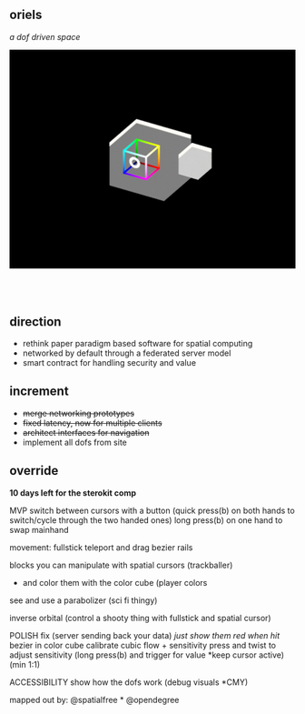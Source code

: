 ## oriels 
*a dof driven space*  

<img src='oriel.gif'>
<https://dofdev.org>

<br/>  <br/>  


## direction
- rethink paper paradigm based software for spatial computing
- networked by default through a federated server model
- smart contract for handling security and value

## increment
- ~~merge networking prototypes~~
- ~~fixed latency, now for multiple clients~~
- ~~architect interfaces for navigation~~
- implement all dofs from site

## override
**10 days left for the sterokit comp**

MVP
switch between cursors with a button (quick press(b) on both hands to switch/cycle through the two handed ones) long press(b) on one hand to swap mainhand

movement:
	fullstick
	teleport and drag
	bezier rails

blocks you can manipulate with spatial cursors (trackballer)
+ and color them with the color cube (player colors

see and use a parabolizer (sci fi thingy)

inverse orbital (control a shooty thing with fullstick and spatial cursor)


POLISH
fix (server sending back your data)
*just show them red when hit* 
bezier in color cube
calibrate cubic flow + sensitivity
press and twist to adjust sensitivity (long press(b) and trigger for value *keep cursor active) (min 1:1)


ACCESSIBILITY
show how the dofs work (debug visuals *CMY)

mapped out by:
@spatialfree * @opendegree